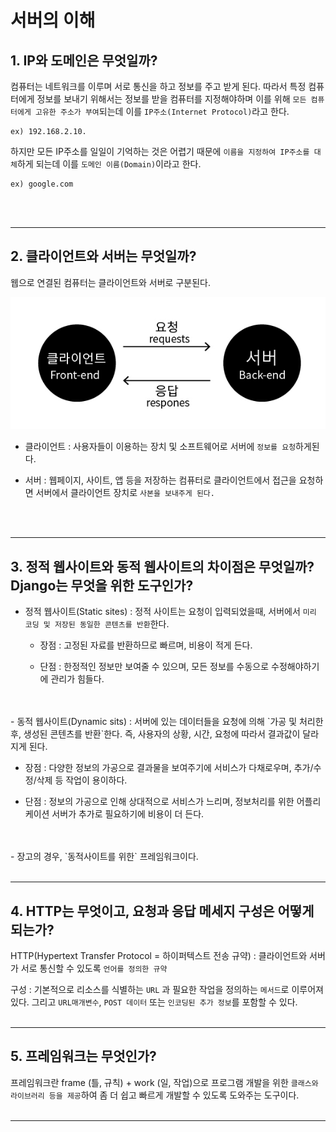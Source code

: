 # 서버의 이해

## 1. IP와 도메인은 무엇일까?

컴퓨터는 네트워크를 이루며 서로 통신을 하고 정보를 주고 받게 된다. 따라서 특정 컴퓨터에게 정보를 보내기 위해서는 정보를 받을 컴퓨터를 지정해야하며 이를 위해 `모든 컴퓨터에게 고유한 주소가 부여`되는데 이를 `IP주소(Internet Protocol)`라고 한다.

```
ex) 192.168.2.10.
```

하지만 모든 IP주소를 일일이 기억하는 것은 어렵기 때문에 `이름을 지정하여 IP주소를 대체`하게 되는데 이를 `도메인 이름(Domain)`이라고 한다.

```
ex) google.com
```
<br>
<br>

---
## 2. 클라이언트와 서버는 무엇일까?

웹으로 연결된 컴퓨터는 클라이언트와 서버로 구분된다.

![](../img/django_%ED%81%B4%EB%9D%BC%EC%9D%B4%EC%96%B8%ED%8A%B8%2C%EC%84%9C%EB%B2%84.jpg)

- 클라이언트 : 사용자들이 이용하는 장치 및 소프트웨어로 서버에 `정보를 요청`하게된다.

- 서버 : 웹페이지, 사이트, 앱 등을 저장하는 컴퓨터로 클라이언트에서 접근을 요청하면 서버에서 클라이언트 장치로 `사본을 보내주게 된다.`
<br>
<br>

---
## 3. 정적 웹사이트와 동적 웹사이트의 차이점은 무엇일까? Django는 무엇을 위한 도구인가?

- 정적 웹사이트(Static sites) : 정적 사이트는 요청이 입력되었을때, 서버에서 `미리 코딩 및 저장된 동일한 콘텐츠를 반환`한다.

  - 장점 : 고정된 자료를 반환하므로 빠르며, 비용이 적게 든다.

  - 단점 : 한정적인 정보만 보여줄 수 있으며, 모든 정보를 수동으로 수정해야하기에 관리가 힘들다.
<br>
<br>
- 동적 웹사이트(Dynamic sits) : 서버에 있는 데이터들을 요청에 의해 `가공 및 처리한 후, 생성된 콘텐츠를 반환`한다. 즉, 사용자의 상황, 시간, 요청에 따라서 결과값이 달라지게 된다.

  - 장점 : 다양한 정보의 가공으로 결과물을 보여주기에 서비스가 다채로우며, 추가/수정/삭제 등 작업이 용이하다.

  - 단점 : 정보의 가공으로 인해 상대적으로 서비스가 느리며, 정보처리를 위한 어플리케이션 서버가 추가로 필요하기에 비용이 더 든다.
<br>
<br>
- 장고의 경우, `동적사이트를 위한` 프레임워크이다.
<br>
<br>

---
## 4. HTTP는 무엇이고, 요청과 응답 메세지 구성은 어떻게 되는가?

HTTP(Hypertext Transfer Protocol = 하이퍼텍스트 전송 규약) : 클라이언트와 서버가 서로 통신할 수 있도록 `언어를 정의한 규약`

구성 : 기본적으로 리소스를 식별하는 `URL` 과 필요한 작업을 정의하는 `메서드`로 이루어져 있다.
그리고 `URL매개변수`, `POST 데이터` 또는 `인코딩된 추가 정보`를 포함할 수 있다.
<br>
<br>

---
## 5. 프레임워크는 무엇인가?

프레임워크란 frame (틀, 규칙) + work (일, 작업)으로 프로그램 개발을 위한 `클래스와 라이브러리 등을 제공`하여 좀 더 쉽고 빠르게 개발할 수 있도록 도와주는 도구이다.
<br>
<br>

---